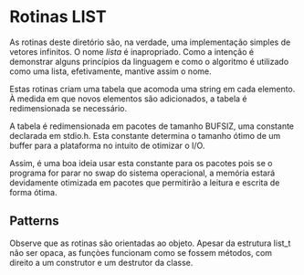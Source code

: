 # Rotinas LIST

As rotinas deste diretório são, na verdade, uma implementação simples de vetores
infinitos. O nome _lista_ é inapropriado. Como a intenção é demonstrar alguns
princípios da linguagem e como o algoritmo é utilizado como uma lista,
efetivamente, mantive assim o nome.

Estas rotinas criam uma tabela que acomoda uma string em cada elemento. À medida
em que novos elementos são adicionados, a tabela é redimensionada se necessário.

A tabela é redimensionada em pacotes de tamanho BUFSIZ, uma constante declarada
em stdio.h. Esta constante determina o tamanho ótimo de um buffer para a
plataforma no intuito de otimizar o I/O.

Assim, é uma boa ideia usar esta constante para os pacotes pois se o programa
for parar no swap do sistema operacional, a memória estará devidamente otimizada
em pacotes que permitirão a leitura e escrita de forma ótima.

## Patterns

Observe que as rotinas são orientadas ao objeto. Apesar da estrutura list_t não
ser opaca, as funçòes funcionam como se fossem métodos, com direito a um
construtor e um destrutor da classe.
